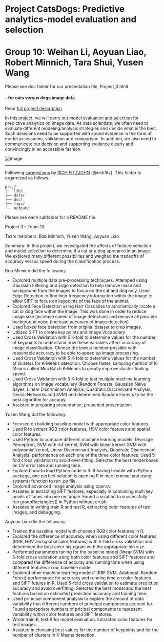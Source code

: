 # Project CatsDogs: Predictive analytics-model evaluation and selection

# Group 10: Weihan Li, Aoyuan Liao, Robert Minnich, Tara Shui, Yusen Wang

Please see doc folder for our presentation file, Project_3.html

#### - for cats versus dogs image data

Read [full project description](doc/project3_desc.md)

In this project, we will carry out model evaluation and selection for predictive analytics on image data. As data scientists, we often need to evaluate different modeling/analysis strategies and decide what is the best. Such decisions need to be supported with sound evidence in the form of model assessment, validation and comparison. In addition, we also need to communicate our decision and supporting evidence clearly and convincingly in an accessible fashion.

![image](https://i.ytimg.com/vi/8Ryo8Pf4NNE/hqdefault.jpg)

---
Following [suggestions](http://nicercode.github.io/blog/2013-04-05-projects/) by [RICH FITZJOHN](http://nicercode.github.io/about/#Team) (@richfitz). This folder is orgarnized as follows.

```
proj/
├── lib/
├── data/
├── doc/
├── figs/
└── output/
```

Please see each subfolder for a README file.

Project 3 - Team 10

Team members: Bob Minnich, Yusen Wang, Aoyuan Liao

Summary: In this project, we investigated the affects of feature selection and model selection to determine if a cat or a dog appeared in an image. We explored many different possibilites and weighed the tradeoffs of accuracy versus speed during the classification process.

Bob Minnich did the following:
* Explored multiple data pre-processing techniques. Attemped using Gaussian Filtering and Edge detection to help remove noise and background from the images to focus on the cat and dog only. Used Edge Detection to find high frequency information within the image to allow SIFT to focus on keypoints of the face of the animal.
* Explored Face Detection using Harr Cascades to automatically locate a cat or dog face within the image. This was done in order to reduce image size (increase speed of image detection) and remove all possible background noise  (increase accuracy of image detection)
* Used boxed face detection from original dataset  to crop images.
* Utilized SIFT to create key points and Image Vocabulary
* Used Cross Validation with 5 K-fold to determine values for the number of keypoints to understand how these variables affect accuracy of image classification. Choose the lowest number possible with reasonable accuracy to be able to speed up image processing. 
* Used Cross Validation with 5 K-fold to determine values for the number of clusters for K-Means detection. Choose faster, sampling method of K-Means called Mini Batch K-Means to greatly improve cluster finding speed.
* Used Cross Validation  with 5 K-fold to test multiple machine learning algorithms on image vocabulary (Random Forests, Gaussian Naïve Bayes, Linear Discriminant Analysis, Quadratic Discriminant Analysis, Neural Networks and SVM)  and determined Random Forests to be the best algorithm for accuray.
* Assisted in preparing presentation, presented presentation.

Yusen Wang did the following:
* Focused on building baseline model with appropriate color features.
* Used R to extract RGB color features, HSV color features and spatial color features.
* Used Python to compare different machine learning models’ (Average Perceptron, SVM with rbf kernel, SVM with linear kernel, SVM with polynomial kernel, Linear Discriminant Analysis, Quadratic Discriminant Analysis) performance on each one of the three color features. Used 5-fold cross validation to avoid over-fitting. Selected the best model based on CV error rate and running time. 
* Explored how to load Python code in R. If having trouble with rPython package, one perfect solution is opening R in mac terminal and using system() function to run .py file. 
* Explored advanced image analysis using opencv. 
* Assisted in extracting SIFT features, especially in combining multi key points of faces into one rectangle. Found a solution to successfully run groupRectangles() in Python without crush. 
* Assisted in writing train.R and test.R, extracting color features of test images, and debugging.

Aoyuan Liao did the following:
* Trained the baseline model with choosen RGB color features in R.
* Explored the difference of accuracy when using different color features (RGB, HSV and spatial color features) with 5-fold cross validation and determined the best color histogram with the appropriate bin size.
* Performed parameters tuning for the baseline model (linear SVM) with 5-fold cross validation using both color features and SIFT features and compared the difference of accuray and running time when using different features in our baseline model.
* Explored other machine learning models' (RBF SVM, Adaboost, Random Forest) performance for accuracy and running time on color features and SIFT futures in R. Used 5-fold cross validation to estimate prediction accuracy and avoid overfitting. Selected the best model and the best features based on estimated prediction accuracy and training time.
* Used principal component analysis to explore the amount of data variability that different numbers of principal components account for. Found appropriate numbers of pricipal components to represent variability within color features and SIFT features.
* Wrote train.R, test.R for model evaluation. Extracted color features for test images.
* Assisted in choosing best values for the number of keypoints and for the number of clusters in K-Means detection.



